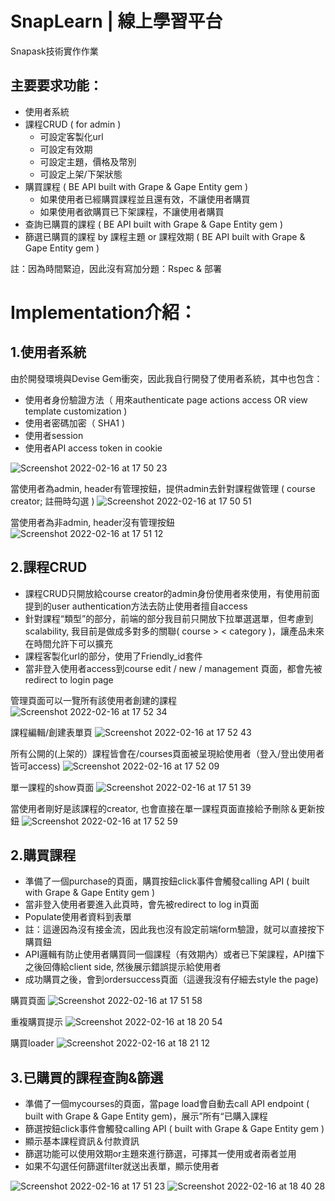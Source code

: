 # SnapLearn | 線上學習平台

Snapask技術實作作業

## 主要要求功能：

- 使用者系統
- 課程CRUD ( for admin )
  - 可設定客製化url
  - 可設定有效期
  - 可設定主題，價格及幣別
  - 可設定上架/下架狀態
- 購買課程 ( BE API built with Grape & Gape Entity gem )
  - 如果使用者已經購買課程並且還有效，不讓使用者購買
  - 如果使用者欲購買已下架課程，不讓使用者購買
- 查詢已購買的課程 ( BE API built with Grape & Gape Entity gem )
- 篩選已購買的課程 by 課程主題 or 課程效期 ( BE API built with Grape & Gape Entity gem )

註：因為時間緊迫，因此沒有寫加分題：Rspec & 部署

# Implementation介紹：

## 1.使用者系統<br/>

由於開發環境與Devise Gem衝突，因此我自行開發了使用者系統，其中也包含：
- 使用者身份驗證方法（ 用來authenticate page actions access OR view template customization )
- 使用者密碼加密（ SHA1 )
- 使用者session
- 使用者API access token in cookie


![Screenshot 2022-02-16 at 17 50 23](https://user-images.githubusercontent.com/86815575/154241662-d8503414-7e0b-42a5-ab4f-f191a36908fa.png)

當使用者為admin, header有管理按鈕，提供admin去針對課程做管理 ( course creator; 註冊時勾選 )
![Screenshot 2022-02-16 at 17 50 51](https://user-images.githubusercontent.com/86815575/154241706-735406a8-5bee-4efc-912f-38ea080cb6b7.png)

當使用者為非admin, header沒有管理按鈕
![Screenshot 2022-02-16 at 17 51 12](https://user-images.githubusercontent.com/86815575/154241727-9df8f5cd-1746-4da0-94cd-0ac8fb6236c4.png)

## 2.課程CRUD<br/>

- 課程CRUD只開放給course creator的admin身份使用者來使用，有使用前面提到的user authentication方法去防止使用者擅自access
- 針對課程“類型”的部分，前端的部分我目前只開放下拉單選選單，但考慮到scalability, 我目前是做成多對多的關聯( course > < category )，讓產品未來在時間允許下可以擴充
- 課程客製化url的部分，使用了Friendly_id套件
- 當非登入使用者access到course edit / new / management 頁面，都會先被redirect to login page

管理頁面可以一覽所有該使用者創建的課程
![Screenshot 2022-02-16 at 17 52 34](https://user-images.githubusercontent.com/86815575/154243077-10c691bc-f6d1-48fe-816e-cefa092c26a0.png)

課程編輯/創建表單頁
![Screenshot 2022-02-16 at 17 52 43](https://user-images.githubusercontent.com/86815575/154243137-71a9ede0-b2bd-4b56-a756-bfd02237c430.png)

所有公開的(上架的）課程皆會在/courses頁面被呈現給使用者（登入/登出使用者皆可access)
![Screenshot 2022-02-16 at 17 52 09](https://user-images.githubusercontent.com/86815575/154243383-306a0551-c4d5-4d84-9b57-4324aab80cac.png)

單一課程的show頁面
![Screenshot 2022-02-16 at 17 51 39](https://user-images.githubusercontent.com/86815575/154243541-b358152a-6c53-4f18-b63f-bc5aabdaa57e.png)

當使用者剛好是該課程的creator, 也會直接在單一課程頁面直接給予刪除＆更新按鈕
![Screenshot 2022-02-16 at 17 52 59](https://user-images.githubusercontent.com/86815575/154243607-815b602c-d53a-48e3-b810-adcf4b901865.png)

## 2.購買課程<br/>

- 準備了一個purchase的頁面，購買按鈕click事件會觸發calling API ( built with Grape & Gape Entity gem )
- 當非登入使用者要進入此頁時，會先被redirect to log in頁面
- Populate使用者資料到表單
- 註：這邊因為沒有接金流，因此我也沒有設定前端form驗證，就可以直接按下購買鈕
- API邏輯有防止使用者購買同一個課程（有效期內）或者已下架課程，API擋下之後回傳給client side, 然後展示錯誤提示給使用者
- 成功購買之後，會到ordersuccess頁面（這邊我沒有仔細去style the page)

購買頁面
![Screenshot 2022-02-16 at 17 51 58](https://user-images.githubusercontent.com/86815575/154244794-6ccc829c-ebc7-42ad-9797-62aea9e0aeba.png)

重複購買提示
![Screenshot 2022-02-16 at 18 20 54](https://user-images.githubusercontent.com/86815575/154244825-f4702b13-c0c3-4f7c-b377-43e2e0ccd8ef.png)

購買loader
![Screenshot 2022-02-16 at 18 21 12](https://user-images.githubusercontent.com/86815575/154244862-b409656c-de5d-4866-b485-5fe270e867a4.png)

## 3.已購買的課程查詢&篩選<br/>

- 準備了一個mycourses的頁面，當page load會自動去call API endpoint ( built with Grape & Gape Entity gem)，展示”所有“已購入課程
- 篩選按鈕click事件會觸發calling API ( built with Grape & Gape Entity gem )
- 顯示基本課程資訊＆付款資訊
- 篩選功能可以使用效期or主題來進行篩選，可擇其一使用或者兩者並用
- 如果不勾選任何篩選filter就送出表單，顯示使用者

![Screenshot 2022-02-16 at 17 51 23](https://user-images.githubusercontent.com/86815575/154246217-a9f4bd75-184f-4439-90bd-aa5add111871.png)
![Screenshot 2022-02-16 at 18 40 28](https://user-images.githubusercontent.com/86815575/154248826-e363be3d-d767-45b2-85a9-c0fb7d80e579.png)

